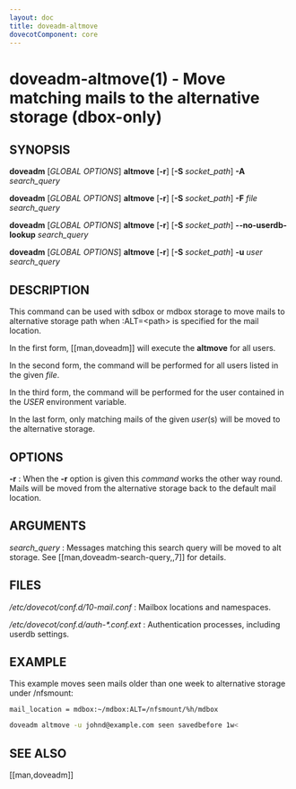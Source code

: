 ```yaml
---
layout: doc
title: doveadm-altmove
dovecotComponent: core
---
```


# doveadm-altmove(1) - Move matching mails to the alternative storage (dbox-only)

## SYNOPSIS

**doveadm** [*GLOBAL OPTIONS*] **altmove**
  [**-r**]
  [**-S** *socket_path*]
  **-A** *search_query*

**doveadm** [*GLOBAL OPTIONS*] **altmove**
  [**-r**]
  [**-S** *socket_path*]
  **-F** *file search_query*

**doveadm** [*GLOBAL OPTIONS*] **altmove**
  [**-r**]
  [**-S** *socket_path*]
  **\-\-no-userdb-lookup** *search_query*

**doveadm** [*GLOBAL OPTIONS*] **altmove**
  [**-r**]
  [**-S** *socket_path*]
  **-u** *user search_query*

## DESCRIPTION

This command can be used with sdbox or mdbox storage to move mails to
alternative storage path when :ALT=\<path\> is specified for the mail
location.

In the first form, [[man,doveadm]] will execute the **altmove** for all users.

In the second form, the command will be performed for all users listed in
the given *file*.

In the third form, the command will be performed for the user contained in the
*USER* environment variable.

In the last form, only matching mails of the given *user*(s) will be
moved to the alternative storage.

<!-- @include: include/global-options.inc -->

## OPTIONS

<!-- @include: include/option-A.inc -->

<!-- @include: include/option-F-file.inc -->

<!-- @include: include/option-no-userdb-lookup.inc -->

**-r**
:   When the **-r** option is given this *command* works the other way
    round. Mails will be moved from the alternative storage back to the
    default mail location.

<!-- @include: include/option-S-socket.inc -->

<!-- @include: include/option-u-user.inc -->

## ARGUMENTS

*search_query*
:   Messages matching this search query will be moved to alt storage. See
    [[man,doveadm-search-query,,7]] for details.

## FILES

*/etc/dovecot/conf.d/10-mail.conf*
:   Mailbox locations and namespaces.

*/etc/dovecot/conf.d/auth-\*.conf.ext*
:   Authentication processes, including userdb settings.

## EXAMPLE

This example moves seen mails older than one week to alternative
storage under /nfsmount:

```
mail_location = mdbox:~/mdbox:ALT=/nfsmount/%h/mdbox
```

```sh
doveadm altmove -u johnd@example.com seen savedbefore 1w<
```

<!-- @include: include/reporting-bugs.inc -->

## SEE ALSO

[[man,doveadm]]
